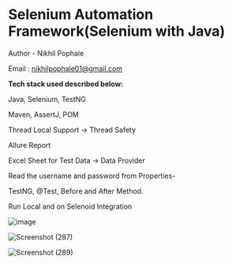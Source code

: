 # Selenium Automation Framework(Selenium with Java)

Author - Nikhil Pophale

Email : nikhilpophale01@gmail.com

**Tech stack used described below:**

Java, Selenium, TestNG

Maven, AssertJ, POM

Thread Local Support → Thread Safety

Allure Report

Excel Sheet for Test Data → Data Provider

Read the username and password from Properties-

TestNG, @Test, Before and After Method.

Run Local and on Selenoid Integration

![image](https://github.com/Nikhil-Pophale/Advance_Selenium_FrameworK/assets/141396302/e7138b6a-b7ec-4618-b352-3cc4ffe9d3ed)

![Screenshot (287)](https://github.com/Nikhil-Pophale/Advance_Selenium_FrameworK/assets/141396302/523aaa0a-d976-4ccd-864b-28336377107e)

![Screenshot (289)](https://github.com/Nikhil-Pophale/Advance_Selenium_FrameworK/assets/141396302/eb04da35-7724-41b0-82c6-55efcc554637)


